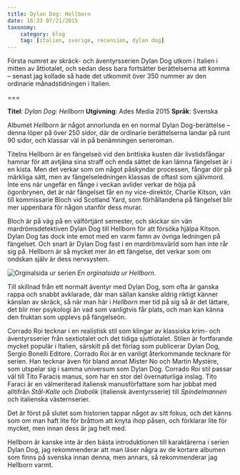 ```yaml
---
title: Dylan Dog: Hellborn
date: 16:33 07/21/2015
taxonomy:
    category: blog
    tag: [italien, sverige, recension, dylan dog]
---
```


Första numret av skräck- och äventyrsserien Dylan Dog utkom i Italien i mitten av åttiotalet, och sedan dess bara fortsätter berättelserna att komma – senast jag kollade så hade det utkommit över 350 nummer av den ordinarie månadstidningen i Italien.

===

**Titel**: _Dylan Dog: Hellborn_
**Utgivning**: Ades Media 2015
**Språk**: Svenska

Albumet _Hellborn_ är något annorlunda en en normal Dylan Dog-berättelse  – denna löper på över 250 sidor, där de ordinarie berättelserna landar på runt 90 sidor, och klassar väl in på benämningen serieroman.

Titelns Hellborn är en fängelseö vid den brittiska kusten där livstidsfångar hamnar för att avtjäna sina straff och enda sättet de kan lämna fängelset är i en kista. Men det verkar som om något påskyndar processen, fångar dör på märkliga sätt, men av fängelseledningen klassas de oftast som självmord. Inte ens när ungefär en fånge i veckan avlider verkar de höja på ögonbrynen, det är när fängelset får en ny vice-direktör, Charlie Kitson, vän till kommissarie Bloch vid Scotland Yard, som förhållandena på fängelset blir mer uppenbara för någon utanför dess murar.

Bloch är på väg på en välförtjänt semester, och skickar sin vän mardrömsdetektiven Dylan Dog till Hellborn för att försöka hjälpa Kitson. Dylan Dog tas dock inte emot med en varm famn av övriga ledningen på fängelset. Och snart är Dylan Dog fast i en mardrömsvärld som han inte rår sig på. Hellborn är så mycket mer än ett fängelse, det verkar som om ondskan själv är dess nervsystem.

![Orginalsida ur serien](original_sida.jpg) _En orginalsida ur Hellborn_.

Till skillnad från ett normalt äventyr med Dylan Dog, som ofta är ganska rappa och snabbt avklarade, där man sällan kanske aldrig riktigt känner känslan av skräck, så när man här i _Hellborn_ mer tid på sig så är det lättare, det blir mer psykologi än vad som vanligtvis får plats, och man kan  känna den fruktan som upplevs på fängelseön.

Corrado Roi tecknar i en realistisk stil som klingar av klassiska krim- och äventyrsserier från sextiotalet och det tidiga sjuttiotalet. Stilen är fortfarande mycket populär i Italien, särskilt på det förlag som publicerar Dylan Dog,  Sergio Bonelli Editore. Corrado Roi är en vanligt återkommande tecknare för serien. Han tecknar även för bland annat Mister No och Martin Mystère, som utspelar sig i samma universum som Dylan Dog. Corrado Roi stil passar väl till Tito Faracis manus, som har  en stor del övernaturliga inslag. Tito Faraci är en välmeriterad italiensk manusförfattare som har jobbat med alltifrån _Stål-Kalle_ och _Diabolik_ (italiensk äventyrsserie) till _Spindelmannen_ och italienska västernserier.

Det är först på slutet som historien tappar något av sitt fokus, och det känns som om man haft lite för bråttom att knyta ihop påsen, och förklarar lite för mycket, men innan dess är jag helt med.

Hellborn är kanske inte är den bästa introduktionen till karaktärerna i serien Dylan Dog, jag rekommenderar att man läser några av de kortare albumen som finns på svenska innan denna, men annars, så rekommenderar jag Hellborn varmt.

